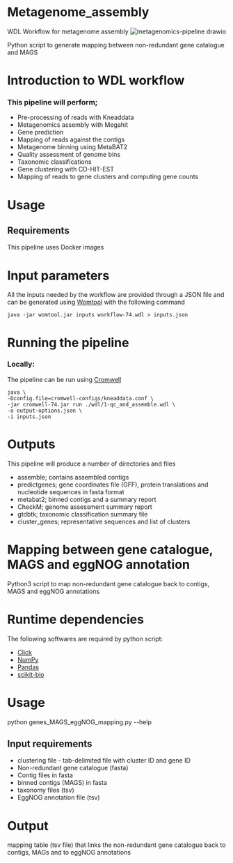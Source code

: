 # Metagenome_assembly
WDL Workflow for metagenome assembly
![metagenomics-pipeline drawio](https://user-images.githubusercontent.com/61702053/152646690-f345d472-1e7d-4581-8f15-f3a04f1ce220.png)

Python script to generate mapping between non-redundant gene catalogue and MAGS

# Introduction to WDL workflow
### This pipeline will perform;
* Pre-processing of reads with Kneaddata
* Metagenomics assembly with Megahit
* Gene prediction
* Mapping of reads against the contigs 
* Metagenome binning using MetaBAT2 
* Quality assessment of genome bins
* Taxonomic classifications
* Gene clustering with CD-HIT-EST
* Mapping of reads to gene clusters and computing gene counts

# Usage 
## Requirements

This pipeline uses Docker images

# Input parameters 
All the inputs needed by the workflow are provided through a JSON file and can be generated using [Womtool](https://cromwell.readthedocs.io/en/stable/WOMtool/) with the following command  
```
java -jar womtool.jar inputs workflow-74.wdl > inputs.json
```
# Running the pipeline
### Locally:
The pipeline can be run using [Cromwell](https://cromwell.readthedocs.io/en/stable/)
```
java \
-Dconfig.file=cromwell-configs/kneaddata.conf \
-jar cromwell-74.jar run ./wdl/1-qc_and_assemble.wdl \
-o output-options.json \
-i inputs.json
```

# Outputs
This pipeline will produce a number of directories and files
* assemble; contains assembled contigs
* predictgenes; gene coordinates file (GFF), protein translations and nucleotide sequences in fasta format
* metabat2; binned contigs and a summary report
* CheckM; genome assessment summary report
* gtdbtk; taxonomic classification summary file
* cluster_genes; representative sequences and list of clusters


# Mapping between gene catalogue, MAGS and eggNOG annotation
Python3 script to map non-redundant gene catalogue back to contigs, MAGS and eggNOG annotations 

# Runtime dependencies
The following softwares are required by python script:
* [Click](https://palletsprojects.com/p/click/)
* [NumPy](https://numpy.org/)
* [Pandas](https://pandas.pydata.org/)
* [scikit-bio](http://scikit-bio.org/)

# Usage
python genes_MAGS_eggNOG_mapping.py --help

## Input requirements
* clustering file - tab-delimited file with cluster ID and gene ID
* Non-redundant gene catalogue (fasta)
* Contig files in fasta
* binned contigs (MAGS) in fasta
* taxonomy files (tsv)
* EggNOG annotation file (tsv)

# Output
mapping table (tsv file) that links the non-redundant gene catalogue back to contigs, MAGs and to eggNOG annotations
